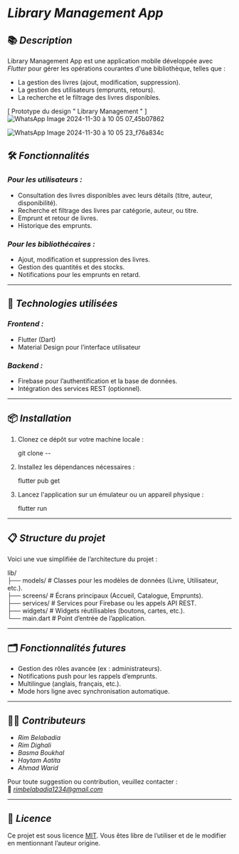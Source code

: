 # *Library Management App*  

## 📚 *Description*  
Library Management App est une application mobile développée avec *Flutter* pour gérer les opérations courantes d'une bibliothèque, telles que :  
- La gestion des livres (ajout, modification, suppression).  
- La gestion des utilisateurs (emprunts, retours).  
- La recherche et le filtrage des livres disponibles.  

[ Prototype du design " Library Management " ]
![WhatsApp Image 2024-11-30 à 10 05 07_45b07862](https://github.com/user-attachments/assets/ea776d01-fa08-4e68-8cb0-1eb1db7adb79)


![WhatsApp Image 2024-11-30 à 10 05 23_f76a834c](https://github.com/user-attachments/assets/8c251bd1-f3c8-4c4f-bb84-646320facad2)


## 🛠 *Fonctionnalités*  
### *Pour les utilisateurs :*  
- Consultation des livres disponibles avec leurs détails (titre, auteur, disponibilité).  
- Recherche et filtrage des livres par catégorie, auteur, ou titre.  
- Emprunt et retour de livres.  
- Historique des emprunts.  

### *Pour les bibliothécaires :*  
- Ajout, modification et suppression des livres.  
- Gestion des quantités et des stocks.  
- Notifications pour les emprunts en retard.  

---

## 🚀 *Technologies utilisées*  
### *Frontend :*  
- Flutter (Dart)  
- Material Design pour l’interface utilisateur  

### *Backend :*  
- Firebase pour l’authentification et la base de données.  
- Intégration des services REST (optionnel).  

---

## 📦 *Installation*  
1. Clonez ce dépôt sur votre machine locale :  
   
   git clone --
     

2. Installez les dépendances nécessaires :  
   
   flutter pub get  
     

3. Lancez l'application sur un émulateur ou un appareil physique :  
     
   flutter run  
     

---

## 📋 *Structure du projet*  
Voici une vue simplifiée de l’architecture du projet :  

lib/  
├── models/         # Classes pour les modèles de données (Livre, Utilisateur, etc.).  
├── screens/        # Écrans principaux (Accueil, Catalogue, Emprunts).  
├── services/       # Services pour Firebase ou les appels API REST.  
├── widgets/        # Widgets réutilisables (boutons, cartes, etc.).  
└── main.dart       # Point d’entrée de l’application.  
  

---

## 🗂 *Fonctionnalités futures*  
- Gestion des rôles avancée (ex : administrateurs).  
- Notifications push pour les rappels d’emprunts.  
- Multilingue (anglais, français, etc.).  
- Mode hors ligne avec synchronisation automatique.  

---

## 👩‍💻 *Contributeurs*  
- *Rim Belabadia*
- *Rim Dighali*
- *Basma Boukhal*
- *Haytam Aatita*
- *Ahmad Warid*

Pour toute suggestion ou contribution, veuillez contacter :  
📧 *rimbelabadia1234@gmail.com*  

---

## 📜 *Licence*  
Ce projet est sous licence [MIT](https://opensource.org/licenses/MIT). Vous êtes libre de l’utiliser et de le modifier en mentionnant l’auteur origine.
